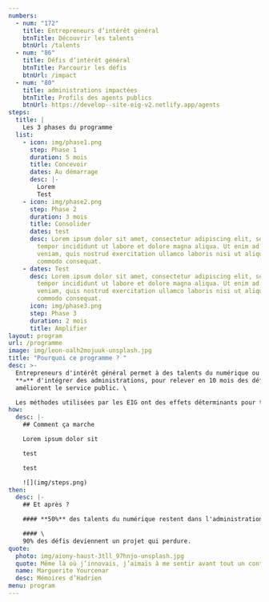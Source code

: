 ```yaml
---
numbers:
  - num: "172"
    title: Entrepreneurs d’intérêt général
    btnTitle: Découvrir les talents
    btnUrl: /talents
  - num: "86"
    title: Défis d’intérêt général
    btnTitle: Parcourir les défis
    btnUrl: /impact
  - num: "80"
    title: administrations impactées
    btnTitle: Profils des agents publics
    btnUrl: https://develop--site-eig-v2.netlify.app/agents
steps:
  title: |
    Les 3 phases du programme
  list:
    - icon: img/phase1.png
      step: Phase 1
      duration: 5 mois
      title: Concevoir
      dates: Au démarrage
      desc: |-
        Lorem
        Test
    - icon: img/phase2.png
      step: Phase 2
      duration: 3 mois
      title: Consolider
      dates: test
      desc: Lorem ipsum dolor sit amet, consectetur adipiscing elit, sed do eiusmod
        tempor incididunt ut labore et dolore magna aliqua. Ut enim ad minim
        veniam, quis nostrud exercitation ullamco laboris nisi ut aliquip ex ea
        commodo consequat.
    - dates: Test
      desc: Lorem ipsum dolor sit amet, consectetur adipiscing elit, sed do eiusmod
        tempor incididunt ut labore et dolore magna aliqua. Ut enim ad minim
        veniam, quis nostrud exercitation ullamco laboris nisi ut aliquip ex ea
        commodo consequat.
      icon: img/phase3.png
      step: Phase 3
      duration: 2 mois
      title: Amplifier
layout: program
url: /programme
image: img/leon-oalh2mojuuk-unsplash.jpg
title: "Pourquoi ce programme ? "
desc: >-
  Entrepreneurs d'intérêt général permet à des talents du numérique ou **«** EIG
  **»** d'intégrer des administrations, pour relever en 10 mois des défis qui
  améliorent le service public. \

  Les méthodes utilisées par les EIG ont des effets déterminants pour transformer et acculturer les administrations et répondre aux attentes des citoyens.
how:
  desc: |-
    ## Comment ça marche

    Lorem ipsum dolor sit

    test

    test

    ![](img/steps.png)
then:
  desc: |-
    ## Et après ?

    #### **50%** des talents du numérique restent dans l'administration.

    #### \
    90% des défis deviennent un projet qui perdure.
quote:
  photo: img/aiony-haust-3tll_97hnjo-unsplash.jpg
  quote: Même là où j’innovais, j’aimais à me sentir avant tout un continuateur.
  name: Marguerite Yourcenar
  desc: Mémoires d’Hadrien
menu: program
---
```


